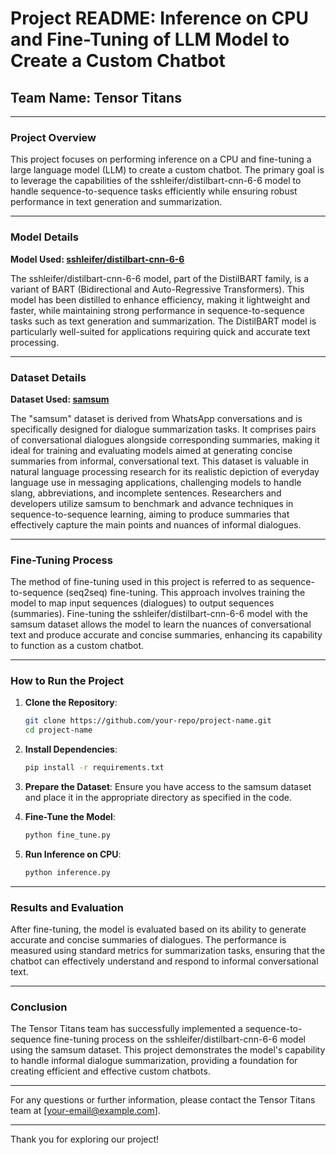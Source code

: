 # Project README: Inference on CPU and Fine-Tuning of LLM Model to Create a Custom Chatbot

## Team Name: Tensor Titans

---

### Project Overview

This project focuses on performing inference on a CPU and fine-tuning a large language model (LLM) to create a custom chatbot. The primary goal is to leverage the capabilities of the sshleifer/distilbart-cnn-6-6 model to handle sequence-to-sequence tasks efficiently while ensuring robust performance in text generation and summarization.

---

### Model Details

**Model Used: [sshleifer/distilbart-cnn-6-6](https://huggingface.co/sshleifer/distilbart-cnn-6-6)**

The sshleifer/distilbart-cnn-6-6 model, part of the DistilBART family, is a variant of BART (Bidirectional and Auto-Regressive Transformers). This model has been distilled to enhance efficiency, making it lightweight and faster, while maintaining strong performance in sequence-to-sequence tasks such as text generation and summarization. The DistilBART model is particularly well-suited for applications requiring quick and accurate text processing.

---

### Dataset Details

**Dataset Used: [samsum](https://huggingface.co/datasets/samsum)**

The "samsum" dataset is derived from WhatsApp conversations and is specifically designed for dialogue summarization tasks. It comprises pairs of conversational dialogues alongside corresponding summaries, making it ideal for training and evaluating models aimed at generating concise summaries from informal, conversational text. This dataset is valuable in natural language processing research for its realistic depiction of everyday language use in messaging applications, challenging models to handle slang, abbreviations, and incomplete sentences. Researchers and developers utilize samsum to benchmark and advance techniques in sequence-to-sequence learning, aiming to produce summaries that effectively capture the main points and nuances of informal dialogues.

---

### Fine-Tuning Process

The method of fine-tuning used in this project is referred to as sequence-to-sequence (seq2seq) fine-tuning. This approach involves training the model to map input sequences (dialogues) to output sequences (summaries). Fine-tuning the sshleifer/distilbart-cnn-6-6 model with the samsum dataset allows the model to learn the nuances of conversational text and produce accurate and concise summaries, enhancing its capability to function as a custom chatbot.

---

### How to Run the Project

1. **Clone the Repository**:
   ```sh
   git clone https://github.com/your-repo/project-name.git
   cd project-name
   ```

2. **Install Dependencies**:
   ```sh
   pip install -r requirements.txt
   ```

3. **Prepare the Dataset**:
   Ensure you have access to the samsum dataset and place it in the appropriate directory as specified in the code.

4. **Fine-Tune the Model**:
   ```sh
   python fine_tune.py
   ```

5. **Run Inference on CPU**:
   ```sh
   python inference.py
   ```

---

### Results and Evaluation

After fine-tuning, the model is evaluated based on its ability to generate accurate and concise summaries of dialogues. The performance is measured using standard metrics for summarization tasks, ensuring that the chatbot can effectively understand and respond to informal conversational text.

---

### Conclusion

The Tensor Titans team has successfully implemented a sequence-to-sequence fine-tuning process on the sshleifer/distilbart-cnn-6-6 model using the samsum dataset. This project demonstrates the model's capability to handle informal dialogue summarization, providing a foundation for creating efficient and effective custom chatbots.

---

For any questions or further information, please contact the Tensor Titans team at [your-email@example.com].

---

Thank you for exploring our project!

